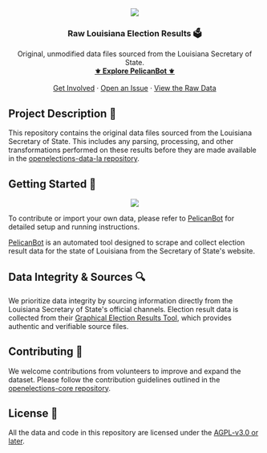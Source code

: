 <div align="center">
 <img src="https://raw.githubusercontent.com/openelections/openelections.github.io/master/img/logo.png"/></a>
</div>
<h3 align="center">Raw Louisiana Election Results 🗳️</h3>

  <p align="center">
   Original, unmodified data files sourced from the Louisiana Secretary of State.
    <br />
    <a href="pelbot"><strong>⚜️ Explore PelicanBot ⚜️</strong></a>
    <br />
    <br />
        <a href="https://docs.openelections.net/">Get Involved</a>
        ·
        <a href="https://github.com/openelections/openelections-sources-la/issues/new/choose">Open an Issue</a>
        ·
        <a href="data">View the Raw Data</a>
</div>

## Project Description 📖
This repository contains the original data files sourced from the Louisiana Secretary of State. This includes any parsing, processing, and other transformations performed on these results before they are made available in the [openelections-data-la repository](https://github.com/openelections/openelections-data-la).

## Getting Started 🚀

<div align="center">
 <a href="pelbot"><img src="pelbot/assets/header.png"/></a>
</div>

To contribute or import your own data, please refer to [PelicanBot](pelbot) for detailed setup and running instructions.

[PelicanBot](pelbot) is an automated tool designed to scrape and collect election result data for the state of Louisiana from the Secretary of State's website.

## Data Integrity & Sources 🔍
We prioritize data integrity by sourcing information directly from the Louisiana Secretary of State's official channels. Election result data is collected from their [Graphical Election Results Tool](https://voterportal.sos.la.gov/Graphical), which provides authentic and verifiable source files.

## Contributing 🤝
We welcome contributions from volunteers to improve and expand the dataset. Please follow the contribution guidelines outlined in the [openelections-core repository](https://github.com/openelections/openelections-core).

## License 📄
All the data and code in this repository are licensed under the [AGPL-v3.0 or later](LICENSE).
